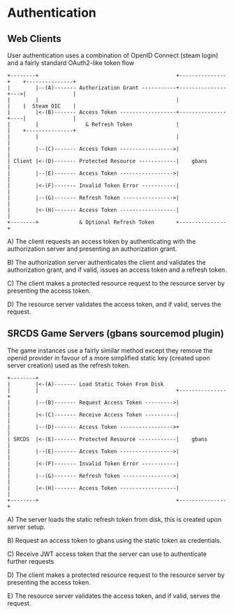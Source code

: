 # Authentication
    
## Web Clients

User authentication uses a combination of OpenID Connect (steam login) and a fairly standard OAuth2-like token flow

    +--------+                                            +---------------+    +---------------+
    |        |--(A)------- Authorization Grant -----------+---------------+--->|               |
    |        |                                            |               |    |  Steam OIC    |
    |        |<-(B)------- Access Token ------------------+---------------+----|               |
    |        |               & Refresh Token              |               |    +---------------+ 
    |        |                                            |               |    
    |        |--(C)------- Access Token ----------------->|               |
    | Client |<-(D)------- Protected Resource ------------|    gbans      |
    |        |--(E)------- Access Token ----------------->|               |
    |        |<-(F)------- Invalid Token Error -----------|               |
    |        |--(G)------- Refresh Token ---------------->|               |
    |        |<-(H)------- Access Token ------------------|               |   
    +--------+             & Optional Refresh Token       +---------------+    

A) The client requests an access token by authenticating with the
authorization server and presenting an authorization grant.

B) The authorization server authenticates the client and validates
the authorization grant, and if valid, issues an access token
and a refresh token.

C) The client makes a protected resource request to the resource
server by presenting the access token.

D) The resource server validates the access token, and if valid,
serves the request.

## SRCDS Game Servers (gbans sourcemod plugin)

The game instances use a fairly similar method except they remove the openid provider in favour
of a more simplified static key (created upon server creation) used as the refresh token.

    +--------+                                  
    |        |<-(A)------- Load Static Token From Disk        
    |        |                                            +---------------+
    |        |--(B)------- Request Access Token --------->|               |
    |        |<-(C)------- Receive Access Token ----------|               |
    |        |--(D)------- Access Token ----------------->+               |
    | SRCDS  |<-(E)------- Protected Resource ------------|    gbans      |
    |        |--(E)------- Access Token ----------------->|               |
    |        |<-(F)------- Invalid Token Error -----------|               |
    |        |--(G)------- Refresh Token ---------------->|               |
    |        |<-(H)------- Access Token ------------------|               |   
    +--------+                                            +---------------+    

A) The server loads the static refresh token from disk, this is created upon server setup.

B) Request an access token to gbans using the static token as credentials.

C) Receive JWT access token that the server can use to authenticate further requests

D) The client makes a protected resource request to the resource
server by presenting the access token.

E) The resource server validates the access token, and if valid,
serves the request.

